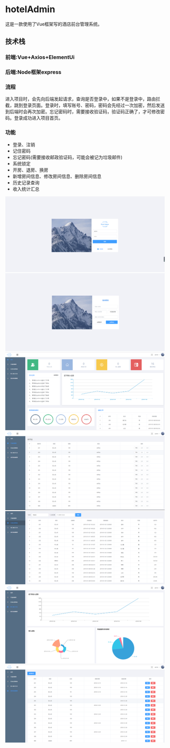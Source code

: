 # hotelAdmin
这是一款使用了Vue框架写的酒店前台管理系统。
## 技术栈
### 前端:Vue+Axios+ElementUi
### 后端:Node框架express

### 流程
进入项目时，会先向后端发起请求，查询是否登录中，如果不是登录中，路由拦截，跳到登录页面。登录时，填写账号、密码，密码会先经过一次加密，然后发送到后端时会再次加密。忘记密码时，需要接收验证码，验证码正确了，才可修改密码。登录成功进入项目首页。

### 功能
- 登录、注销
- 记住密码
- 忘记密码(需要接收邮政验证码，可能会被记为垃圾邮件)
- 系统锁定
- 开房、退房、换房
- 新增房间信息、修改房间信息、删除房间信息
- 历史记录查询
- 收入统计汇总

<img src="https://github.com/aqingxin/blobImg/blob/master/TIM%E6%88%AA%E5%9B%BE20190124093707.png">
<img src="https://github.com/aqingxin/blobImg/blob/master/TIM%E6%88%AA%E5%9B%BE20190124093727.png">
<img src="https://github.com/aqingxin/blobImg/blob/master/TIM%E6%88%AA%E5%9B%BE20190124093754.png">
<img src="https://github.com/aqingxin/blobImg/blob/master/TIM%E6%88%AA%E5%9B%BE20190124093807.png">
<img src="https://github.com/aqingxin/blobImg/blob/master/TIM%E6%88%AA%E5%9B%BE20190124093835.png">
<img src="https://github.com/aqingxin/blobImg/blob/master/TIM%E6%88%AA%E5%9B%BE20190124093850.png">
<img src="https://github.com/aqingxin/blobImg/blob/master/TIM%E6%88%AA%E5%9B%BE20190124093900.png">
